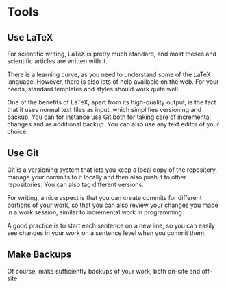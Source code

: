 # Tools

## Use LaTeX

For scientific writing, LaTeX is pretty much standard, and  most theses and scientific articles are written with it. 

There is a learning curve, as you need to understand some of the LaTeX language. However, there is also lots of help available on the web. For your needs, standard templates and styles should work quite well. 

One of the benefits of LaTeX, apart from its high-quality output, is the fact that it uses normal text files as input, which simplifies versioning and backup. You can for instance use Git both for taking care of incremental changes and as additional backup. You can also use any text editor of your choice.


## Use Git

Git is a versioning system that lets you keep a local copy of the repository, manage your commits to it locally and then also push it to other repositories. 
You can also tag different versions. 

For writing, a nice aspect is that you can create commits for different portions of your work, so that you can also review your changes you made in a work session, similar to incremental work in programming.

A good practice is to start each sentence on a new line, so you can easily see changes in your work on a sentence level when you commit them.

## Make Backups

Of course, make sufficiently backups of your work, both on-site and off-site.
